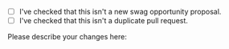 <!--
To propose a new swag opportunity, please head to:
https://github.com/swapagarwal/swag-for-dev/compare/master...swapagarwal:master?expand=1&template=new-swag-opportunity.md (Append &template=new-swag-opportunity.md to the URL)
-->

- [ ] I've checked that this isn't a new swag opportunity proposal.
- [ ] I've checked that this isn't a duplicate pull request.

Please describe your changes here: 



<!-- Thank you for contributing! -->